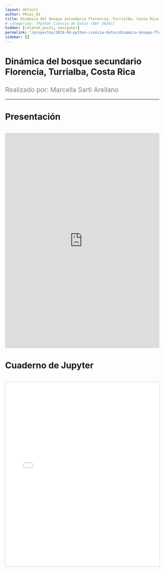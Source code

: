 ```yaml
---
layout: default
author: PKiwi_03
title: Dinámica del bosque secundario Florencia, Turrialba, Costa Rica
# categories: [Python Ciencia de Datos (Abr 2024)]
hidden: [related_posts, navigator]
permalink: "/proyectos/2024-04-python-ciencia-datos/dinamica-bosque-florencia.html"
sidebar: []
---
```


# Dinámica del bosque secundario Florencia, Turrialba, Costa Rica
<h2 style="color: gray; font-weight: normal;">
Realizado por: Marcella Sarti Arellano
</h2>

---

# Presentación
<br>

<iframe width="100%" height="700" src="https://www.youtube.com/embed/pPjo1jyFyRU?si=-A-qGFf2S9OLtMeMc" frameborder="0" allow="accelerometer; autoplay; clipboard-write; encrypted-media; gyroscope; picture-in-picture; web-share" referrerpolicy="strict-origin-when-cross-origin" allowfullscreen></iframe>

<br>

# Cuaderno de Jupyter
<br>

<iframe 
    src="/assets/html/marcella_sarti.html" 
    width="100%" 
    height="600" 
    style="border: 1px solid #ccc;"
></iframe>